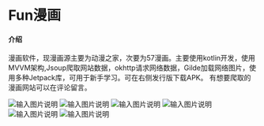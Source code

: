 # Fun漫画

#### 介绍
漫画软件，现漫画源主要为动漫之家，次要为57漫画。主要使用kotlin开发，使用MVVM架构,Jsoup爬取网站数据，okhttp请求网络数据，Gilde加载网络图片，使用多种Jetpack库，可用于新手学习。可在右侧发行版下载APK。
有想要爬取的漫画网站可以在评论留言。

![输入图片说明](https://images.gitee.com/uploads/images/2021/0122/160621_94428a1c_7500578.png "微信截图_20210122160608.png")
![输入图片说明](https://images.gitee.com/uploads/images/2021/0319/002416_40af5217_7500578.png "微信截图_20210319002400.png")
![输入图片说明](https://images.gitee.com/uploads/images/2021/0328/180610_24d02655_7500578.png "微信截图_20210328180533.png")
![输入图片说明](https://images.gitee.com/uploads/images/2021/0328/180621_c76c870f_7500578.png "微信截图_20210328180455.png")
![输入图片说明](https://images.gitee.com/uploads/images/2021/0122/160823_9bff749c_7500578.png "微信截图_20210122160031.png")
![输入图片说明](https://images.gitee.com/uploads/images/2021/0122/160831_b9e0100b_7500578.png "微信截图_20210122160037.png")
